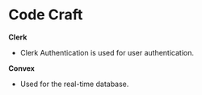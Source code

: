 # Code Craft

**Clerk**
- Clerk Authentication is used for user authentication.

**Convex**
- Used for the real-time database.
